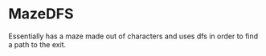 # MazeDFS
 Essentially has a maze made out of characters and uses dfs in order to find a path to the exit.
